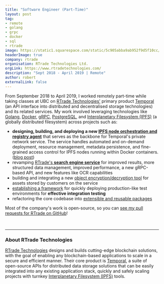 ```yaml
---
title: "Software Engineer (Part-Time)"
layout: post
tag:
- remote
- golang
- grpc
- docker
- sql
- rtrade
image: https://static1.squarespace.com/static/5c905abba9ab952f9d5f10cc/t/5d4df8c0849f34000121bc68/1565499334434
headerImage: true
company: rtrade
organisation: RTrade Technologies Ltd.
orgLink: https://www.rtradetechnologies.com/
description: "Sept 2018 - April 2019 | Remote"
author: robert
externalLink: false
---
```


From September 2018 to April 2019, I worked remotely part-time while taking classes
at UBC on [RTrade Technologies'](#about-rtrade-technologies) primary product [Temporal](https://temporal.cloud/) (an API
interface into distributed and decentralised storage technologies) and its related services.
My work involved leveraging technologies like [Golang](https://golang.org/),
[Docker](https://www.docker.com/), [gRPC](https://grpc.io/),
[PostgreSQL](https://www.postgresql.org/), and [Interplanetary Filesystem (IPFS)](https://ipfs.io/)
(a globally distributed filesystem) across projects such as:

* **designing, building, and deploying a new [IPFS node orchestration and registry agent](https://github.com/RTradeLtd/Nexus)**
  that serves as the backbone for Temporal's private network service. The service
  handles automated and on-demand deployment, resource management, metadata persistence,
  and fine-grained access control for IPFS nodes running within Docker containers. ([blog post](/ipfs-orchestrator))
* revamping [RTrade's **search engine service**](https://github.com/RTradeLtd/Lens)
  for improved results, more structured data management, improved performance,
  a new gRPC-based API, and new features like OCR capabilities
* building and integrating a new [object encryption/decryption tool](https://github.com/RTradeLtd/crypto)
  for assets stored by customers on the service
* [establishing a framework](https://github.com/RTradeLtd/testenv) for quickly
  deploying production-like test environments for **effective integration testing**
* refactoring the core codebase into [extensible and reusable packages](https://github.com/search?q=topic%3Atemporal+org%3ARTradeLtd+fork%3Atrue)

Most of the company's work is open-source, so you can [see my pull requests for RTrade on GitHub](https://github.com/search?o=desc&q=author%3Abobheadxi+is%3Amerged+org%3ARTradeLtd&s=comments&type=Issues)!

<br />

<hr />

### About RTrade Technologies

[RTrade Technologies](https://www.rtradetechnologies.com/) designs and builds
cutting-edge blockchain solutions, with the goal of enabling any blockchain-based
applications to scale in a secure and efficient manner. Their core product is
[Temporal](https://play.temporal.cloud/), a suite of open-source APIs for
distributed data storage solutions that can be easily integrated into any
existing application stack, quickly and safely scaling projects with turnkey
[Interplanetary Filesystem (IPFS)](https://ipfs.io/) tools.

